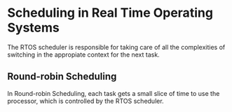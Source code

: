 # Scheduling in Real Time Operating Systems
The RTOS scheduler is responsible for taking care of all the complexities of switching in the appropiate context for the next task.
## Round-robin Scheduling
In Round-robin Scheduling, each task gets a small slice of time to use the processor, which is controlled by the RTOS scheduler.
